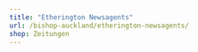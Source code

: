 ```yaml
---
title: "Etherington Newsagents"
url: /bishop-auckland/etherington-newsagents/
shop: Zeitungen
---
```

